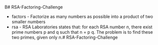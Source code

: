 B# RSA-Factoring-Challenge

- factors - Factorize as many numbers as possible into a product of two smaller numbers
- rsa - RSA Laboratories states that: for each RSA number n, there exist prime numbers p and q such that n = p  q. The problem is to find these two primes, given only n.#   R S A - F a c t o r i n g - C h a l l e n g e  
 